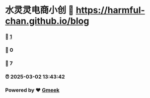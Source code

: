 # 水灵灵电商小创 :link: https://harmful-chan.github.io/blog 
### :page_facing_up: [1](https://harmful-chan.github.io/blog/tag.html) 
### :speech_balloon: 0 
### :hibiscus: 7 
### :alarm_clock: 2025-03-02 13:43:42 
### Powered by :heart: [Gmeek](https://github.com/Meekdai/Gmeek)
